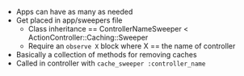 * Apps can have as many as needed
* Get placed in app/sweepers file
  * Class inheritance == ControllerNameSweeper < ActionController::Caching::Sweeper
  * Require an `observe X` block where X == the name of controller
* Basically a collection of methods for removing caches
* Called in controller with `cache_sweeper :controller_name`